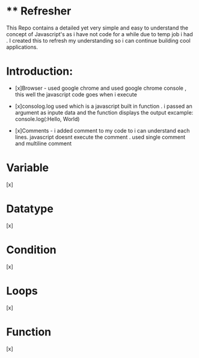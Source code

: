 #  ** Refresher

This Repo contains a detailed yet very simple and easy to understand the concept of Javascript's as i have not code for a while due to temp job i had . I created this to refresh my understanding so i can continue building cool applications.


# Introduction:

- [x]Browser - used google chrome and used google chrome console , this well the javascript code goes when i execute
- [x]consolog.log used which is a javascript built in function . i passed an argument as inpute data and the function displays the output
excample: console.log(:Hello, World)

- [x]Comments  - i added comment to my code to i can understand each lines.  javascript doesnt execute the comment . used single comment and multiline comment 

# Variable
[x]

# Datatype
[x]

# Condition
[x]

# Loops
[x]

# Function 

[x]